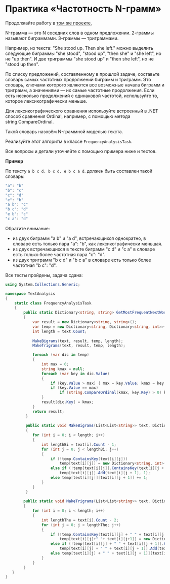 # Практика «Частотность N-грамм»

Продолжайте работу в [том же проекте.](TextAnalysis.zip)

N-грамма — это N соседних слов в одном предложении. 2-граммы называют биграммами. 3-граммы — триграммами.

Например, из текста: "She stood up. Then she left." можно выделить следующие биграммы "she stood", "stood up", "then she" и "she left", но не "up then". И две триграммы "she stood up" и "then she left", но не "stood up then".

По списку предложений, составленному в прошлой задаче, составьте словарь самых частотных продолжений биграмм и триграмм. Это словарь, ключами которого являются все возможные начала биграмм и триграмм, а значениями — их самые частотные продолжения. Если есть несколько продолжений с одинаковой частотой, используйте то, которое лексикографически меньше.

Для лексикографического сравнения используйте встроенный в .NET способ сравнения Ordinal, например, с помощью метода string.CompareOrdinal.

Такой словарь назовём N-граммной моделью текста.

Реализуйте этот алгоритм в классе `FrequencyAnalysisTask`.

Все вопросы и детали уточняйте с помощью примера ниже и тестов.

**Пример**

По тексту `a b c d. b c d. e b c a d`. должен быть составлен такой словарь:

```cs
"a": "b"
"b": "c"
"c": "d"
"e": "b"
"a b": "c"
"b c": "d"
"e b": "c"
"c a": "d"
```

Обратите внимание:
- из двух биграмм "a b" и "a d", встречающихся однократно, в словаре есть только пара "a": "b", как лексикографически меньшая.
- из двух встречающихся в тексте биграмм "c d" и "c a" в словаре есть только более частотная пара "c": "d".
- из двух триграмм "b c d" и "b c a" в словаре есть только более частотная "b c": "d".


Все тесты пройдены, задача сдана:
```cs
using System.Collections.Generic;

namespace TextAnalysis
{
    static class FrequencyAnalysisTask
    {
        public static Dictionary<string, string> GetMostFrequentNextWords(List<List<string>> text)
        {
            var result = new Dictionary<string, string>();
            var temp = new Dictionary<string, Dictionary<string, int>>();
            int length = text.Count;
            
            MakeBigrams(text, result, temp, length);
            MakeTrigrams(text, result, temp, length);

            foreach (var dic in temp)
            {
                int max = 0;
                string kmax = null;
                foreach (var key in dic.Value)
                {
                    if (key.Value > max) { max = key.Value; kmax = key.Key; }
                    if (key.Value == max)
                        if (string.CompareOrdinal(kmax, key.Key) > 0) kmax = key.Key;
                }
                result[dic.Key] = kmax;
            }
            return result;
         }
		
         public static void MakeBigrams(List<List<string>> text, Dictionary<string, string> result, Dictionary<string, Dictionary<string, int>> temp, int length)
         {
            for (int i = 0; i < length; i++)
            {
                int lengthBi = text[i].Count - 1;
                for (int j = 0; j < lengthBi; j++)
                {
                    if (!temp.ContainsKey(text[i][j]))
                        temp[text[i][j]] = new Dictionary<string, int>() { { text[i][j + 1], 1 } };
                    else if (!temp[text[i][j]].ContainsKey(text[i][j + 1]))
                        temp[text[i][j]].Add(text[i][j + 1], 1);
                    else temp[text[i][j]][text[i][j + 1]] += 1;
                }
            }
         }
		
        public static void MakeTrigrams(List<List<string>> text, Dictionary<string, string> result, Dictionary<string, Dictionary<string, int>> temp, int length)
        {
            for (int i = 0; i < length; i++)
            {
                int lengthThe = text[i].Count - 2;
                for (int j = 0; j < lengthThe; j++)
                {
                    if (!temp.ContainsKey(text[i][j] + " " + text[i][j + 1]))
                        temp[text[i][j]+" "+ text[i][j+1]] = new Dictionary<string, int>() { { text[i][j + 2], 1 } };
                    else if (!temp[text[i][j] + " " + text[i][j + 1]].ContainsKey(text[i][j + 2]))
                        temp[text[i][j] + " " + text[i][j + 1]].Add(text[i][j + 2], 1);
                    else temp[text[i][j] + " " + text[i][j + 1]][text[i][j + 2]] += 1;
                }
            }
        }
   }
}
```